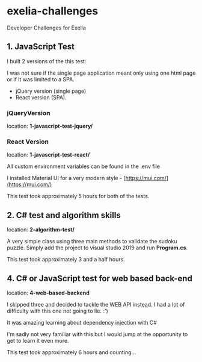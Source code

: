# exelia-challenges
Developer Challenges for Exelia


## 1. JavaScript Test

I built 2 versions of the this test:

I was not sure if the single page application meant only using one html page or if it was limited to a SPA.
- jQuery version (single page)
- React version (SPA).

### jQueryVersion

location: **1-javascript-test-jquery/**
### React Version
location: **1-javascript-test-react/**

All custom environment variables can be found in the .env file

I installed Material UI for a very modern style - [https://mui.com/](https://mui.com/)

This test took approximately 5 hours for both of the tests.

## 2. C# test and algorithm skills
location: **2-algorithm-test/**

A very simple class using three main methods to validate the sudoku puzzle.
Simply add the project to visual studio 2019 and run **Program.cs**.

This test took approximately 3 and a half hours.

## 4. C# or JavaScript test for web based back-end

location: **4-web-based-backend**

I skipped three and decided to tackle the WEB API instead.
I had a lot of difficulty with this one not going to lie. :')

It was amazing learning about dependency injection with C#

I'm sadly not very familiar with this but I would jump at the opportunity to get to learn it even more.

This test took approximately 6 hours and counting...
